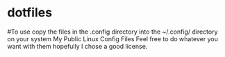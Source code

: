 # dotfiles
#To use copy the files in the .config directory into the ~/.config/ directory on your system
My Public Linux Config Files
Feel free to do whatever you want with them
hopefully I chose a good license.
